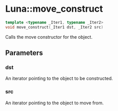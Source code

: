 # Luna::move_construct

```c++
template <typename _Iter1, typename _Iter2>
void move_construct(_Iter1 dst, _Iter2 src)
```

Calls the move constructor for the object. 



## Parameters
### dst
An iterator pointing to the object to be constructed. 

### src
An iterator pointing to the object to move from. 


